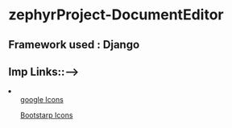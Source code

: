# zephyrProject-DocumentEditor
## Framework used : Django

## Imp Links::-->
<li>
  <ul>
    <a href="https://fonts.google.com/icons?icon.query=align"> google Icons</a>
  </ul>
  <ul>
    <a href="https://useiconic.com/open"> Bootstarp Icons</a>
  </ul>
</li>

